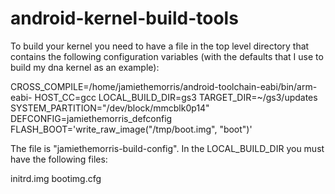android-kernel-build-tools
==========================

To build your kernel you need to have a file in the top level
directory that contains the following configuration variables
(with the defaults that I use to build my dna kernel as an
example):

CROSS_COMPILE=/home/jamiethemorris/android-toolchain-eabi/bin/arm-eabi-
HOST_CC=gcc
LOCAL_BUILD_DIR=gs3
TARGET_DIR=~/gs3/updates
SYSTEM_PARTITION="/dev/block/mmcblk0p14"
DEFCONFIG=jamiethemorris_defconfig
FLASH_BOOT='write_raw_image("/tmp/boot.img", "boot")'

The file is "jamiethemorris-build-config".  In the LOCAL_BUILD_DIR you
must have the following files:

initrd.img
bootimg.cfg
